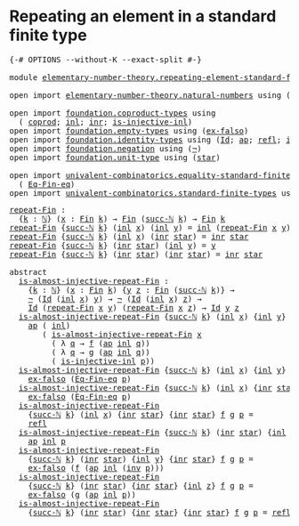 # Repeating an element in a standard finite type

<pre class="Agda"><a id="59" class="Symbol">{-#</a> <a id="63" class="Keyword">OPTIONS</a> <a id="71" class="Pragma">--without-K</a> <a id="83" class="Pragma">--exact-split</a> <a id="97" class="Symbol">#-}</a>

<a id="102" class="Keyword">module</a> <a id="109" href="elementary-number-theory.repeating-element-standard-finite-type.html" class="Module">elementary-number-theory.repeating-element-standard-finite-type</a> <a id="173" class="Keyword">where</a>

<a id="180" class="Keyword">open</a> <a id="185" class="Keyword">import</a> <a id="192" href="elementary-number-theory.natural-numbers.html" class="Module">elementary-number-theory.natural-numbers</a> <a id="233" class="Keyword">using</a> <a id="239" class="Symbol">(</a><a id="240" href="elementary-number-theory.natural-numbers.html#1444" class="Datatype">ℕ</a><a id="241" class="Symbol">;</a> <a id="243" href="elementary-number-theory.natural-numbers.html#1465" class="InductiveConstructor">zero-ℕ</a><a id="249" class="Symbol">;</a> <a id="251" href="elementary-number-theory.natural-numbers.html#1478" class="InductiveConstructor">succ-ℕ</a><a id="257" class="Symbol">)</a>

<a id="260" class="Keyword">open</a> <a id="265" class="Keyword">import</a> <a id="272" href="foundation.coproduct-types.html" class="Module">foundation.coproduct-types</a> <a id="299" class="Keyword">using</a>
  <a id="307" class="Symbol">(</a> <a id="309" href="foundation.coproduct-types.html#1168" class="Datatype">coprod</a><a id="315" class="Symbol">;</a> <a id="317" href="foundation.coproduct-types.html#1239" class="InductiveConstructor">inl</a><a id="320" class="Symbol">;</a> <a id="322" href="foundation.coproduct-types.html#1262" class="InductiveConstructor">inr</a><a id="325" class="Symbol">;</a> <a id="327" href="foundation.coproduct-types.html#2175" class="Function">is-injective-inl</a><a id="343" class="Symbol">)</a>
<a id="345" class="Keyword">open</a> <a id="350" class="Keyword">import</a> <a id="357" href="foundation.empty-types.html" class="Module">foundation.empty-types</a> <a id="380" class="Keyword">using</a> <a id="386" class="Symbol">(</a><a id="387" href="foundation-core.empty-types.html#1147" class="Function">ex-falso</a><a id="395" class="Symbol">)</a>
<a id="397" class="Keyword">open</a> <a id="402" class="Keyword">import</a> <a id="409" href="foundation.identity-types.html" class="Module">foundation.identity-types</a> <a id="435" class="Keyword">using</a> <a id="441" class="Symbol">(</a><a id="442" href="foundation-core.identity-types.html#641" class="Datatype">Id</a><a id="444" class="Symbol">;</a> <a id="446" href="foundation-core.identity-types.html#2853" class="Function">ap</a><a id="448" class="Symbol">;</a> <a id="450" href="foundation-core.identity-types.html#694" class="InductiveConstructor">refl</a><a id="454" class="Symbol">;</a> <a id="456" href="foundation-core.identity-types.html#1552" class="Function">inv</a><a id="459" class="Symbol">)</a>
<a id="461" class="Keyword">open</a> <a id="466" class="Keyword">import</a> <a id="473" href="foundation.negation.html" class="Module">foundation.negation</a> <a id="493" class="Keyword">using</a> <a id="499" class="Symbol">(</a><a id="500" href="foundation-core.negation.html#452" class="Function">¬</a><a id="501" class="Symbol">)</a>
<a id="503" class="Keyword">open</a> <a id="508" class="Keyword">import</a> <a id="515" href="foundation.unit-type.html" class="Module">foundation.unit-type</a> <a id="536" class="Keyword">using</a> <a id="542" class="Symbol">(</a><a id="543" href="foundation.unit-type.html#999" class="InductiveConstructor">star</a><a id="547" class="Symbol">)</a>

<a id="550" class="Keyword">open</a> <a id="555" class="Keyword">import</a> <a id="562" href="univalent-combinatorics.equality-standard-finite-types.html" class="Module">univalent-combinatorics.equality-standard-finite-types</a> <a id="617" class="Keyword">using</a>
  <a id="625" class="Symbol">(</a> <a id="627" href="univalent-combinatorics.equality-standard-finite-types.html#2154" class="Function">Eq-Fin-eq</a><a id="636" class="Symbol">)</a>
<a id="638" class="Keyword">open</a> <a id="643" class="Keyword">import</a> <a id="650" href="univalent-combinatorics.standard-finite-types.html" class="Module">univalent-combinatorics.standard-finite-types</a> <a id="696" class="Keyword">using</a> <a id="702" class="Symbol">(</a><a id="703" href="univalent-combinatorics.standard-finite-types.html#2072" class="Function">Fin</a><a id="706" class="Symbol">)</a>
</pre>
<pre class="Agda"><a id="repeat-Fin"></a><a id="721" href="elementary-number-theory.repeating-element-standard-finite-type.html#721" class="Function">repeat-Fin</a> <a id="732" class="Symbol">:</a>
  <a id="736" class="Symbol">{</a><a id="737" href="elementary-number-theory.repeating-element-standard-finite-type.html#737" class="Bound">k</a> <a id="739" class="Symbol">:</a> <a id="741" href="elementary-number-theory.natural-numbers.html#1444" class="Datatype">ℕ</a><a id="742" class="Symbol">}</a> <a id="744" class="Symbol">(</a><a id="745" href="elementary-number-theory.repeating-element-standard-finite-type.html#745" class="Bound">x</a> <a id="747" class="Symbol">:</a> <a id="749" href="univalent-combinatorics.standard-finite-types.html#2072" class="Function">Fin</a> <a id="753" href="elementary-number-theory.repeating-element-standard-finite-type.html#737" class="Bound">k</a><a id="754" class="Symbol">)</a> <a id="756" class="Symbol">→</a> <a id="758" href="univalent-combinatorics.standard-finite-types.html#2072" class="Function">Fin</a> <a id="762" class="Symbol">(</a><a id="763" href="elementary-number-theory.natural-numbers.html#1478" class="InductiveConstructor">succ-ℕ</a> <a id="770" href="elementary-number-theory.repeating-element-standard-finite-type.html#737" class="Bound">k</a><a id="771" class="Symbol">)</a> <a id="773" class="Symbol">→</a> <a id="775" href="univalent-combinatorics.standard-finite-types.html#2072" class="Function">Fin</a> <a id="779" href="elementary-number-theory.repeating-element-standard-finite-type.html#737" class="Bound">k</a>
<a id="781" href="elementary-number-theory.repeating-element-standard-finite-type.html#721" class="Function">repeat-Fin</a> <a id="792" class="Symbol">{</a><a id="793" href="elementary-number-theory.natural-numbers.html#1478" class="InductiveConstructor">succ-ℕ</a> <a id="800" href="elementary-number-theory.repeating-element-standard-finite-type.html#800" class="Bound">k</a><a id="801" class="Symbol">}</a> <a id="803" class="Symbol">(</a><a id="804" href="foundation.coproduct-types.html#1239" class="InductiveConstructor">inl</a> <a id="808" href="elementary-number-theory.repeating-element-standard-finite-type.html#808" class="Bound">x</a><a id="809" class="Symbol">)</a> <a id="811" class="Symbol">(</a><a id="812" href="foundation.coproduct-types.html#1239" class="InductiveConstructor">inl</a> <a id="816" href="elementary-number-theory.repeating-element-standard-finite-type.html#816" class="Bound">y</a><a id="817" class="Symbol">)</a> <a id="819" class="Symbol">=</a> <a id="821" href="foundation.coproduct-types.html#1239" class="InductiveConstructor">inl</a> <a id="825" class="Symbol">(</a><a id="826" href="elementary-number-theory.repeating-element-standard-finite-type.html#721" class="Function">repeat-Fin</a> <a id="837" href="elementary-number-theory.repeating-element-standard-finite-type.html#808" class="Bound">x</a> <a id="839" href="elementary-number-theory.repeating-element-standard-finite-type.html#816" class="Bound">y</a><a id="840" class="Symbol">)</a>
<a id="842" href="elementary-number-theory.repeating-element-standard-finite-type.html#721" class="Function">repeat-Fin</a> <a id="853" class="Symbol">{</a><a id="854" href="elementary-number-theory.natural-numbers.html#1478" class="InductiveConstructor">succ-ℕ</a> <a id="861" href="elementary-number-theory.repeating-element-standard-finite-type.html#861" class="Bound">k</a><a id="862" class="Symbol">}</a> <a id="864" class="Symbol">(</a><a id="865" href="foundation.coproduct-types.html#1239" class="InductiveConstructor">inl</a> <a id="869" href="elementary-number-theory.repeating-element-standard-finite-type.html#869" class="Bound">x</a><a id="870" class="Symbol">)</a> <a id="872" class="Symbol">(</a><a id="873" href="foundation.coproduct-types.html#1262" class="InductiveConstructor">inr</a> <a id="877" href="foundation.unit-type.html#999" class="InductiveConstructor">star</a><a id="881" class="Symbol">)</a> <a id="883" class="Symbol">=</a> <a id="885" href="foundation.coproduct-types.html#1262" class="InductiveConstructor">inr</a> <a id="889" href="foundation.unit-type.html#999" class="InductiveConstructor">star</a>
<a id="894" href="elementary-number-theory.repeating-element-standard-finite-type.html#721" class="Function">repeat-Fin</a> <a id="905" class="Symbol">{</a><a id="906" href="elementary-number-theory.natural-numbers.html#1478" class="InductiveConstructor">succ-ℕ</a> <a id="913" href="elementary-number-theory.repeating-element-standard-finite-type.html#913" class="Bound">k</a><a id="914" class="Symbol">}</a> <a id="916" class="Symbol">(</a><a id="917" href="foundation.coproduct-types.html#1262" class="InductiveConstructor">inr</a> <a id="921" href="foundation.unit-type.html#999" class="InductiveConstructor">star</a><a id="925" class="Symbol">)</a> <a id="927" class="Symbol">(</a><a id="928" href="foundation.coproduct-types.html#1239" class="InductiveConstructor">inl</a> <a id="932" href="elementary-number-theory.repeating-element-standard-finite-type.html#932" class="Bound">y</a><a id="933" class="Symbol">)</a> <a id="935" class="Symbol">=</a> <a id="937" href="elementary-number-theory.repeating-element-standard-finite-type.html#932" class="Bound">y</a>
<a id="939" href="elementary-number-theory.repeating-element-standard-finite-type.html#721" class="Function">repeat-Fin</a> <a id="950" class="Symbol">{</a><a id="951" href="elementary-number-theory.natural-numbers.html#1478" class="InductiveConstructor">succ-ℕ</a> <a id="958" href="elementary-number-theory.repeating-element-standard-finite-type.html#958" class="Bound">k</a><a id="959" class="Symbol">}</a> <a id="961" class="Symbol">(</a><a id="962" href="foundation.coproduct-types.html#1262" class="InductiveConstructor">inr</a> <a id="966" href="foundation.unit-type.html#999" class="InductiveConstructor">star</a><a id="970" class="Symbol">)</a> <a id="972" class="Symbol">(</a><a id="973" href="foundation.coproduct-types.html#1262" class="InductiveConstructor">inr</a> <a id="977" href="foundation.unit-type.html#999" class="InductiveConstructor">star</a><a id="981" class="Symbol">)</a> <a id="983" class="Symbol">=</a> <a id="985" href="foundation.coproduct-types.html#1262" class="InductiveConstructor">inr</a> <a id="989" href="foundation.unit-type.html#999" class="InductiveConstructor">star</a>

<a id="995" class="Keyword">abstract</a>
  <a id="is-almost-injective-repeat-Fin"></a><a id="1006" href="elementary-number-theory.repeating-element-standard-finite-type.html#1006" class="Function">is-almost-injective-repeat-Fin</a> <a id="1037" class="Symbol">:</a>
    <a id="1043" class="Symbol">{</a><a id="1044" href="elementary-number-theory.repeating-element-standard-finite-type.html#1044" class="Bound">k</a> <a id="1046" class="Symbol">:</a> <a id="1048" href="elementary-number-theory.natural-numbers.html#1444" class="Datatype">ℕ</a><a id="1049" class="Symbol">}</a> <a id="1051" class="Symbol">(</a><a id="1052" href="elementary-number-theory.repeating-element-standard-finite-type.html#1052" class="Bound">x</a> <a id="1054" class="Symbol">:</a> <a id="1056" href="univalent-combinatorics.standard-finite-types.html#2072" class="Function">Fin</a> <a id="1060" href="elementary-number-theory.repeating-element-standard-finite-type.html#1044" class="Bound">k</a><a id="1061" class="Symbol">)</a> <a id="1063" class="Symbol">{</a><a id="1064" href="elementary-number-theory.repeating-element-standard-finite-type.html#1064" class="Bound">y</a> <a id="1066" href="elementary-number-theory.repeating-element-standard-finite-type.html#1066" class="Bound">z</a> <a id="1068" class="Symbol">:</a> <a id="1070" href="univalent-combinatorics.standard-finite-types.html#2072" class="Function">Fin</a> <a id="1074" class="Symbol">(</a><a id="1075" href="elementary-number-theory.natural-numbers.html#1478" class="InductiveConstructor">succ-ℕ</a> <a id="1082" href="elementary-number-theory.repeating-element-standard-finite-type.html#1044" class="Bound">k</a><a id="1083" class="Symbol">)}</a> <a id="1086" class="Symbol">→</a>
    <a id="1092" href="foundation-core.negation.html#452" class="Function">¬</a> <a id="1094" class="Symbol">(</a><a id="1095" href="foundation-core.identity-types.html#641" class="Datatype">Id</a> <a id="1098" class="Symbol">(</a><a id="1099" href="foundation.coproduct-types.html#1239" class="InductiveConstructor">inl</a> <a id="1103" href="elementary-number-theory.repeating-element-standard-finite-type.html#1052" class="Bound">x</a><a id="1104" class="Symbol">)</a> <a id="1106" href="elementary-number-theory.repeating-element-standard-finite-type.html#1064" class="Bound">y</a><a id="1107" class="Symbol">)</a> <a id="1109" class="Symbol">→</a> <a id="1111" href="foundation-core.negation.html#452" class="Function">¬</a> <a id="1113" class="Symbol">(</a><a id="1114" href="foundation-core.identity-types.html#641" class="Datatype">Id</a> <a id="1117" class="Symbol">(</a><a id="1118" href="foundation.coproduct-types.html#1239" class="InductiveConstructor">inl</a> <a id="1122" href="elementary-number-theory.repeating-element-standard-finite-type.html#1052" class="Bound">x</a><a id="1123" class="Symbol">)</a> <a id="1125" href="elementary-number-theory.repeating-element-standard-finite-type.html#1066" class="Bound">z</a><a id="1126" class="Symbol">)</a> <a id="1128" class="Symbol">→</a>
    <a id="1134" href="foundation-core.identity-types.html#641" class="Datatype">Id</a> <a id="1137" class="Symbol">(</a><a id="1138" href="elementary-number-theory.repeating-element-standard-finite-type.html#721" class="Function">repeat-Fin</a> <a id="1149" href="elementary-number-theory.repeating-element-standard-finite-type.html#1052" class="Bound">x</a> <a id="1151" href="elementary-number-theory.repeating-element-standard-finite-type.html#1064" class="Bound">y</a><a id="1152" class="Symbol">)</a> <a id="1154" class="Symbol">(</a><a id="1155" href="elementary-number-theory.repeating-element-standard-finite-type.html#721" class="Function">repeat-Fin</a> <a id="1166" href="elementary-number-theory.repeating-element-standard-finite-type.html#1052" class="Bound">x</a> <a id="1168" href="elementary-number-theory.repeating-element-standard-finite-type.html#1066" class="Bound">z</a><a id="1169" class="Symbol">)</a> <a id="1171" class="Symbol">→</a> <a id="1173" href="foundation-core.identity-types.html#641" class="Datatype">Id</a> <a id="1176" href="elementary-number-theory.repeating-element-standard-finite-type.html#1064" class="Bound">y</a> <a id="1178" href="elementary-number-theory.repeating-element-standard-finite-type.html#1066" class="Bound">z</a>
  <a id="1182" href="elementary-number-theory.repeating-element-standard-finite-type.html#1006" class="Function">is-almost-injective-repeat-Fin</a> <a id="1213" class="Symbol">{</a><a id="1214" href="elementary-number-theory.natural-numbers.html#1478" class="InductiveConstructor">succ-ℕ</a> <a id="1221" href="elementary-number-theory.repeating-element-standard-finite-type.html#1221" class="Bound">k</a><a id="1222" class="Symbol">}</a> <a id="1224" class="Symbol">(</a><a id="1225" href="foundation.coproduct-types.html#1239" class="InductiveConstructor">inl</a> <a id="1229" href="elementary-number-theory.repeating-element-standard-finite-type.html#1229" class="Bound">x</a><a id="1230" class="Symbol">)</a> <a id="1232" class="Symbol">{</a><a id="1233" href="foundation.coproduct-types.html#1239" class="InductiveConstructor">inl</a> <a id="1237" href="elementary-number-theory.repeating-element-standard-finite-type.html#1237" class="Bound">y</a><a id="1238" class="Symbol">}</a> <a id="1240" class="Symbol">{</a><a id="1241" href="foundation.coproduct-types.html#1239" class="InductiveConstructor">inl</a> <a id="1245" href="elementary-number-theory.repeating-element-standard-finite-type.html#1245" class="Bound">z</a><a id="1246" class="Symbol">}</a> <a id="1248" href="elementary-number-theory.repeating-element-standard-finite-type.html#1248" class="Bound">f</a> <a id="1250" href="elementary-number-theory.repeating-element-standard-finite-type.html#1250" class="Bound">g</a> <a id="1252" href="elementary-number-theory.repeating-element-standard-finite-type.html#1252" class="Bound">p</a> <a id="1254" class="Symbol">=</a>
    <a id="1260" href="foundation-core.identity-types.html#2853" class="Function">ap</a> <a id="1263" class="Symbol">(</a> <a id="1265" href="foundation.coproduct-types.html#1239" class="InductiveConstructor">inl</a><a id="1268" class="Symbol">)</a>
       <a id="1277" class="Symbol">(</a> <a id="1279" href="elementary-number-theory.repeating-element-standard-finite-type.html#1006" class="Function">is-almost-injective-repeat-Fin</a> <a id="1310" href="elementary-number-theory.repeating-element-standard-finite-type.html#1229" class="Bound">x</a>
         <a id="1321" class="Symbol">(</a> <a id="1323" class="Symbol">λ</a> <a id="1325" href="elementary-number-theory.repeating-element-standard-finite-type.html#1325" class="Bound">q</a> <a id="1327" class="Symbol">→</a> <a id="1329" href="elementary-number-theory.repeating-element-standard-finite-type.html#1248" class="Bound">f</a> <a id="1331" class="Symbol">(</a><a id="1332" href="foundation-core.identity-types.html#2853" class="Function">ap</a> <a id="1335" href="foundation.coproduct-types.html#1239" class="InductiveConstructor">inl</a> <a id="1339" href="elementary-number-theory.repeating-element-standard-finite-type.html#1325" class="Bound">q</a><a id="1340" class="Symbol">))</a>
         <a id="1352" class="Symbol">(</a> <a id="1354" class="Symbol">λ</a> <a id="1356" href="elementary-number-theory.repeating-element-standard-finite-type.html#1356" class="Bound">q</a> <a id="1358" class="Symbol">→</a> <a id="1360" href="elementary-number-theory.repeating-element-standard-finite-type.html#1250" class="Bound">g</a> <a id="1362" class="Symbol">(</a><a id="1363" href="foundation-core.identity-types.html#2853" class="Function">ap</a> <a id="1366" href="foundation.coproduct-types.html#1239" class="InductiveConstructor">inl</a> <a id="1370" href="elementary-number-theory.repeating-element-standard-finite-type.html#1356" class="Bound">q</a><a id="1371" class="Symbol">))</a>
         <a id="1383" class="Symbol">(</a> <a id="1385" href="foundation.coproduct-types.html#2175" class="Function">is-injective-inl</a> <a id="1402" href="elementary-number-theory.repeating-element-standard-finite-type.html#1252" class="Bound">p</a><a id="1403" class="Symbol">))</a>
  <a id="1408" href="elementary-number-theory.repeating-element-standard-finite-type.html#1006" class="Function">is-almost-injective-repeat-Fin</a> <a id="1439" class="Symbol">{</a><a id="1440" href="elementary-number-theory.natural-numbers.html#1478" class="InductiveConstructor">succ-ℕ</a> <a id="1447" href="elementary-number-theory.repeating-element-standard-finite-type.html#1447" class="Bound">k</a><a id="1448" class="Symbol">}</a> <a id="1450" class="Symbol">(</a><a id="1451" href="foundation.coproduct-types.html#1239" class="InductiveConstructor">inl</a> <a id="1455" href="elementary-number-theory.repeating-element-standard-finite-type.html#1455" class="Bound">x</a><a id="1456" class="Symbol">)</a> <a id="1458" class="Symbol">{</a><a id="1459" href="foundation.coproduct-types.html#1239" class="InductiveConstructor">inl</a> <a id="1463" href="elementary-number-theory.repeating-element-standard-finite-type.html#1463" class="Bound">y</a><a id="1464" class="Symbol">}</a> <a id="1466" class="Symbol">{</a><a id="1467" href="foundation.coproduct-types.html#1262" class="InductiveConstructor">inr</a> <a id="1471" href="foundation.unit-type.html#999" class="InductiveConstructor">star</a><a id="1475" class="Symbol">}</a> <a id="1477" href="elementary-number-theory.repeating-element-standard-finite-type.html#1477" class="Bound">f</a> <a id="1479" href="elementary-number-theory.repeating-element-standard-finite-type.html#1479" class="Bound">g</a> <a id="1481" href="elementary-number-theory.repeating-element-standard-finite-type.html#1481" class="Bound">p</a> <a id="1483" class="Symbol">=</a>
    <a id="1489" href="foundation-core.empty-types.html#1147" class="Function">ex-falso</a> <a id="1498" class="Symbol">(</a><a id="1499" href="univalent-combinatorics.equality-standard-finite-types.html#2154" class="Function">Eq-Fin-eq</a> <a id="1509" href="elementary-number-theory.repeating-element-standard-finite-type.html#1481" class="Bound">p</a><a id="1510" class="Symbol">)</a>
  <a id="1514" href="elementary-number-theory.repeating-element-standard-finite-type.html#1006" class="Function">is-almost-injective-repeat-Fin</a> <a id="1545" class="Symbol">{</a><a id="1546" href="elementary-number-theory.natural-numbers.html#1478" class="InductiveConstructor">succ-ℕ</a> <a id="1553" href="elementary-number-theory.repeating-element-standard-finite-type.html#1553" class="Bound">k</a><a id="1554" class="Symbol">}</a> <a id="1556" class="Symbol">(</a><a id="1557" href="foundation.coproduct-types.html#1239" class="InductiveConstructor">inl</a> <a id="1561" href="elementary-number-theory.repeating-element-standard-finite-type.html#1561" class="Bound">x</a><a id="1562" class="Symbol">)</a> <a id="1564" class="Symbol">{</a><a id="1565" href="foundation.coproduct-types.html#1262" class="InductiveConstructor">inr</a> <a id="1569" href="foundation.unit-type.html#999" class="InductiveConstructor">star</a><a id="1573" class="Symbol">}</a> <a id="1575" class="Symbol">{</a><a id="1576" href="foundation.coproduct-types.html#1239" class="InductiveConstructor">inl</a> <a id="1580" href="elementary-number-theory.repeating-element-standard-finite-type.html#1580" class="Bound">z</a><a id="1581" class="Symbol">}</a> <a id="1583" href="elementary-number-theory.repeating-element-standard-finite-type.html#1583" class="Bound">f</a> <a id="1585" href="elementary-number-theory.repeating-element-standard-finite-type.html#1585" class="Bound">g</a> <a id="1587" href="elementary-number-theory.repeating-element-standard-finite-type.html#1587" class="Bound">p</a> <a id="1589" class="Symbol">=</a>
    <a id="1595" href="foundation-core.empty-types.html#1147" class="Function">ex-falso</a> <a id="1604" class="Symbol">(</a><a id="1605" href="univalent-combinatorics.equality-standard-finite-types.html#2154" class="Function">Eq-Fin-eq</a> <a id="1615" href="elementary-number-theory.repeating-element-standard-finite-type.html#1587" class="Bound">p</a><a id="1616" class="Symbol">)</a>
  <a id="1620" href="elementary-number-theory.repeating-element-standard-finite-type.html#1006" class="Function">is-almost-injective-repeat-Fin</a>
    <a id="1655" class="Symbol">{</a><a id="1656" href="elementary-number-theory.natural-numbers.html#1478" class="InductiveConstructor">succ-ℕ</a> <a id="1663" href="elementary-number-theory.repeating-element-standard-finite-type.html#1663" class="Bound">k</a><a id="1664" class="Symbol">}</a> <a id="1666" class="Symbol">(</a><a id="1667" href="foundation.coproduct-types.html#1239" class="InductiveConstructor">inl</a> <a id="1671" href="elementary-number-theory.repeating-element-standard-finite-type.html#1671" class="Bound">x</a><a id="1672" class="Symbol">)</a> <a id="1674" class="Symbol">{</a><a id="1675" href="foundation.coproduct-types.html#1262" class="InductiveConstructor">inr</a> <a id="1679" href="foundation.unit-type.html#999" class="InductiveConstructor">star</a><a id="1683" class="Symbol">}</a> <a id="1685" class="Symbol">{</a><a id="1686" href="foundation.coproduct-types.html#1262" class="InductiveConstructor">inr</a> <a id="1690" href="foundation.unit-type.html#999" class="InductiveConstructor">star</a><a id="1694" class="Symbol">}</a> <a id="1696" href="elementary-number-theory.repeating-element-standard-finite-type.html#1696" class="Bound">f</a> <a id="1698" href="elementary-number-theory.repeating-element-standard-finite-type.html#1698" class="Bound">g</a> <a id="1700" href="elementary-number-theory.repeating-element-standard-finite-type.html#1700" class="Bound">p</a> <a id="1702" class="Symbol">=</a>
    <a id="1708" href="foundation-core.identity-types.html#694" class="InductiveConstructor">refl</a>
  <a id="1715" href="elementary-number-theory.repeating-element-standard-finite-type.html#1006" class="Function">is-almost-injective-repeat-Fin</a> <a id="1746" class="Symbol">{</a><a id="1747" href="elementary-number-theory.natural-numbers.html#1478" class="InductiveConstructor">succ-ℕ</a> <a id="1754" href="elementary-number-theory.repeating-element-standard-finite-type.html#1754" class="Bound">k</a><a id="1755" class="Symbol">}</a> <a id="1757" class="Symbol">(</a><a id="1758" href="foundation.coproduct-types.html#1262" class="InductiveConstructor">inr</a> <a id="1762" href="foundation.unit-type.html#999" class="InductiveConstructor">star</a><a id="1766" class="Symbol">)</a> <a id="1768" class="Symbol">{</a><a id="1769" href="foundation.coproduct-types.html#1239" class="InductiveConstructor">inl</a> <a id="1773" href="elementary-number-theory.repeating-element-standard-finite-type.html#1773" class="Bound">y</a><a id="1774" class="Symbol">}</a> <a id="1776" class="Symbol">{</a><a id="1777" href="foundation.coproduct-types.html#1239" class="InductiveConstructor">inl</a> <a id="1781" href="elementary-number-theory.repeating-element-standard-finite-type.html#1781" class="Bound">z</a><a id="1782" class="Symbol">}</a> <a id="1784" href="elementary-number-theory.repeating-element-standard-finite-type.html#1784" class="Bound">f</a> <a id="1786" href="elementary-number-theory.repeating-element-standard-finite-type.html#1786" class="Bound">g</a> <a id="1788" href="elementary-number-theory.repeating-element-standard-finite-type.html#1788" class="Bound">p</a> <a id="1790" class="Symbol">=</a>
    <a id="1796" href="foundation-core.identity-types.html#2853" class="Function">ap</a> <a id="1799" href="foundation.coproduct-types.html#1239" class="InductiveConstructor">inl</a> <a id="1803" href="elementary-number-theory.repeating-element-standard-finite-type.html#1788" class="Bound">p</a>
  <a id="1807" href="elementary-number-theory.repeating-element-standard-finite-type.html#1006" class="Function">is-almost-injective-repeat-Fin</a>
    <a id="1842" class="Symbol">{</a><a id="1843" href="elementary-number-theory.natural-numbers.html#1478" class="InductiveConstructor">succ-ℕ</a> <a id="1850" href="elementary-number-theory.repeating-element-standard-finite-type.html#1850" class="Bound">k</a><a id="1851" class="Symbol">}</a> <a id="1853" class="Symbol">(</a><a id="1854" href="foundation.coproduct-types.html#1262" class="InductiveConstructor">inr</a> <a id="1858" href="foundation.unit-type.html#999" class="InductiveConstructor">star</a><a id="1862" class="Symbol">)</a> <a id="1864" class="Symbol">{</a><a id="1865" href="foundation.coproduct-types.html#1239" class="InductiveConstructor">inl</a> <a id="1869" href="elementary-number-theory.repeating-element-standard-finite-type.html#1869" class="Bound">y</a><a id="1870" class="Symbol">}</a> <a id="1872" class="Symbol">{</a><a id="1873" href="foundation.coproduct-types.html#1262" class="InductiveConstructor">inr</a> <a id="1877" href="foundation.unit-type.html#999" class="InductiveConstructor">star</a><a id="1881" class="Symbol">}</a> <a id="1883" href="elementary-number-theory.repeating-element-standard-finite-type.html#1883" class="Bound">f</a> <a id="1885" href="elementary-number-theory.repeating-element-standard-finite-type.html#1885" class="Bound">g</a> <a id="1887" href="elementary-number-theory.repeating-element-standard-finite-type.html#1887" class="Bound">p</a> <a id="1889" class="Symbol">=</a>
    <a id="1895" href="foundation-core.empty-types.html#1147" class="Function">ex-falso</a> <a id="1904" class="Symbol">(</a><a id="1905" href="elementary-number-theory.repeating-element-standard-finite-type.html#1883" class="Bound">f</a> <a id="1907" class="Symbol">(</a><a id="1908" href="foundation-core.identity-types.html#2853" class="Function">ap</a> <a id="1911" href="foundation.coproduct-types.html#1239" class="InductiveConstructor">inl</a> <a id="1915" class="Symbol">(</a><a id="1916" href="foundation-core.identity-types.html#1552" class="Function">inv</a> <a id="1920" href="elementary-number-theory.repeating-element-standard-finite-type.html#1887" class="Bound">p</a><a id="1921" class="Symbol">)))</a>
  <a id="1927" href="elementary-number-theory.repeating-element-standard-finite-type.html#1006" class="Function">is-almost-injective-repeat-Fin</a>
    <a id="1962" class="Symbol">{</a><a id="1963" href="elementary-number-theory.natural-numbers.html#1478" class="InductiveConstructor">succ-ℕ</a> <a id="1970" href="elementary-number-theory.repeating-element-standard-finite-type.html#1970" class="Bound">k</a><a id="1971" class="Symbol">}</a> <a id="1973" class="Symbol">(</a><a id="1974" href="foundation.coproduct-types.html#1262" class="InductiveConstructor">inr</a> <a id="1978" href="foundation.unit-type.html#999" class="InductiveConstructor">star</a><a id="1982" class="Symbol">)</a> <a id="1984" class="Symbol">{</a><a id="1985" href="foundation.coproduct-types.html#1262" class="InductiveConstructor">inr</a> <a id="1989" href="foundation.unit-type.html#999" class="InductiveConstructor">star</a><a id="1993" class="Symbol">}</a> <a id="1995" class="Symbol">{</a><a id="1996" href="foundation.coproduct-types.html#1239" class="InductiveConstructor">inl</a> <a id="2000" href="elementary-number-theory.repeating-element-standard-finite-type.html#2000" class="Bound">z</a><a id="2001" class="Symbol">}</a> <a id="2003" href="elementary-number-theory.repeating-element-standard-finite-type.html#2003" class="Bound">f</a> <a id="2005" href="elementary-number-theory.repeating-element-standard-finite-type.html#2005" class="Bound">g</a> <a id="2007" href="elementary-number-theory.repeating-element-standard-finite-type.html#2007" class="Bound">p</a> <a id="2009" class="Symbol">=</a>
    <a id="2015" href="foundation-core.empty-types.html#1147" class="Function">ex-falso</a> <a id="2024" class="Symbol">(</a><a id="2025" href="elementary-number-theory.repeating-element-standard-finite-type.html#2005" class="Bound">g</a> <a id="2027" class="Symbol">(</a><a id="2028" href="foundation-core.identity-types.html#2853" class="Function">ap</a> <a id="2031" href="foundation.coproduct-types.html#1239" class="InductiveConstructor">inl</a> <a id="2035" href="elementary-number-theory.repeating-element-standard-finite-type.html#2007" class="Bound">p</a><a id="2036" class="Symbol">))</a>
  <a id="2041" href="elementary-number-theory.repeating-element-standard-finite-type.html#1006" class="Function">is-almost-injective-repeat-Fin</a>
    <a id="2076" class="Symbol">{</a><a id="2077" href="elementary-number-theory.natural-numbers.html#1478" class="InductiveConstructor">succ-ℕ</a> <a id="2084" href="elementary-number-theory.repeating-element-standard-finite-type.html#2084" class="Bound">k</a><a id="2085" class="Symbol">}</a> <a id="2087" class="Symbol">(</a><a id="2088" href="foundation.coproduct-types.html#1262" class="InductiveConstructor">inr</a> <a id="2092" href="foundation.unit-type.html#999" class="InductiveConstructor">star</a><a id="2096" class="Symbol">)</a> <a id="2098" class="Symbol">{</a><a id="2099" href="foundation.coproduct-types.html#1262" class="InductiveConstructor">inr</a> <a id="2103" href="foundation.unit-type.html#999" class="InductiveConstructor">star</a><a id="2107" class="Symbol">}</a> <a id="2109" class="Symbol">{</a><a id="2110" href="foundation.coproduct-types.html#1262" class="InductiveConstructor">inr</a> <a id="2114" href="foundation.unit-type.html#999" class="InductiveConstructor">star</a><a id="2118" class="Symbol">}</a> <a id="2120" href="elementary-number-theory.repeating-element-standard-finite-type.html#2120" class="Bound">f</a> <a id="2122" href="elementary-number-theory.repeating-element-standard-finite-type.html#2122" class="Bound">g</a> <a id="2124" href="elementary-number-theory.repeating-element-standard-finite-type.html#2124" class="Bound">p</a> <a id="2126" class="Symbol">=</a> <a id="2128" href="foundation-core.identity-types.html#694" class="InductiveConstructor">refl</a>
</pre>